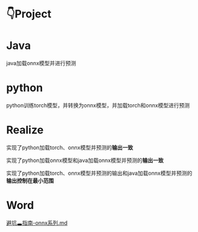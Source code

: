 # 👇Project

# Java
java加载onnx模型并进行预测

# python
python训练torch模型，并转换为onnx模型，并加载torch和onnx模型进行预测

# Realize
实现了python加载torch、onnx模型并预测的**输出一致**

实现了python加载onnx模型和java加载onnx模型并预测的**输出一致**

实现了python加载torch、onnx模型并预测的输出和java加载onnx模型并预测的**输出控制在最小范围**

# Word
[避坑🕳指南-onnx系列.md](https://gitee.com/jhcyun/py-onnx-java-demo/blob/master/python/%E8%B8%A9%E5%9D%91%E6%8C%87%E5%8D%97-onnx%E7%B3%BB%E5%88%97.md)